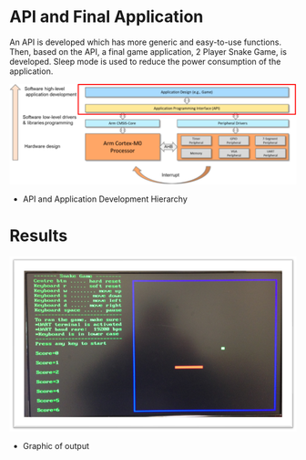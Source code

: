 # API and Final Application

An API is developed which has more generic and easy-to-use functions. Then, based on the API, a final game application, 2 Player Snake Game, is developed.
Sleep mode is used to reduce the power consumption of the application.


![API and Application Development Hierarchy](Images/Application_Development_Hierarchy.png)
* API and Application Development Hierarchy


# Results



<img width="800" alt="Game demo" src="Images/Snake_Game_Output.png">

* Graphic of output 















